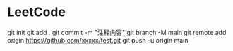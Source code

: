 # LeetCode

git init
git add .
git commit -m "注释内容"
git branch -M main
git remote add origin https://github.com/xxxxx/test.git
git push -u origin main

